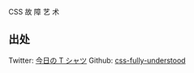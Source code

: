 CSS 故 障 艺 术

## 出处

Twitter: [今日の T シャツ](https://twitter.com/ikeji/status/1174570034196140033)
Github: [css-fully-understood](https://sorakumo001.github.io/css-fully-understood/)
